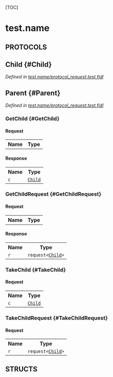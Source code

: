 [TOC]

# test.name


## **PROTOCOLS**

## Child {#Child}
*Defined in [test.name/protocol_request.test.fidl](https://fuchsia.googlesource.com/fuchsia/+/master/protocol_request.test.fidl#3)*


## Parent {#Parent}
*Defined in [test.name/protocol_request.test.fidl](https://fuchsia.googlesource.com/fuchsia/+/master/protocol_request.test.fidl#6)*


### GetChild {#GetChild}


#### Request
<table>
    <tr><th>Name</th><th>Type</th></tr>
    </table>


#### Response
<table>
    <tr><th>Name</th><th>Type</th></tr>
    <tr>
            <td><code>c</code></td>
            <td>
                <code><a class='link' href='#Child'>Child</a></code>
            </td>
        </tr></table>

### GetChildRequest {#GetChildRequest}


#### Request
<table>
    <tr><th>Name</th><th>Type</th></tr>
    </table>


#### Response
<table>
    <tr><th>Name</th><th>Type</th></tr>
    <tr>
            <td><code>r</code></td>
            <td>
                <code>request&lt;<a class='link' href='#Child'>Child</a>&gt;</code>
            </td>
        </tr></table>

### TakeChild {#TakeChild}


#### Request
<table>
    <tr><th>Name</th><th>Type</th></tr>
    <tr>
            <td><code>c</code></td>
            <td>
                <code><a class='link' href='#Child'>Child</a></code>
            </td>
        </tr></table>



### TakeChildRequest {#TakeChildRequest}


#### Request
<table>
    <tr><th>Name</th><th>Type</th></tr>
    <tr>
            <td><code>r</code></td>
            <td>
                <code>request&lt;<a class='link' href='#Child'>Child</a>&gt;</code>
            </td>
        </tr></table>





## **STRUCTS**













